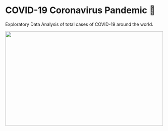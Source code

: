 <!DOCTYPE html>
<html>
<body>
    <h1>COVID-19 Coronavirus Pandemic 🦠</h1>
    <p>Exploratory Data Analysis of total cases of COVID-19 around the world.</p>
    <img src="main/DADS5001/ASM3-Plotly/Pics/Treemap.png" width="500" height="300">
</body>
</html>

    


